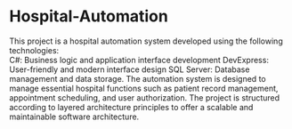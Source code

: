 # Hospital-Automation
This project is a hospital automation system developed using the following technologies:  
C#: Business logic and application interface development 
DevExpress: User-friendly and modern interface design 
SQL Server: Database management and data storage.
The automation system is designed to manage essential hospital functions such as patient record management, 
appointment scheduling, and user authorization. The project is structured according to layered architecture 
principles to offer a scalable and maintainable software architecture.

